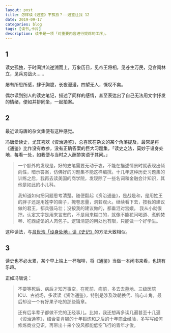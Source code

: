 ```yaml
---
layout: post
title: 怎样读《通鉴》不孤独？——通鉴注我 12
date: 2019-09-17
categories: blog
tags: [读书,卡片]
description: 读书是一项「对重要内容进行提炼的工序」。
---
```


## 1

读史孤独，于时间洪流逆溯而上，万象历目，见帝王将相，见苍生万民，见宫阙林立，见兵刃战火……

屡有所思所感，肆于胸臆，长夜漫漫，四望无人，慨叹不矣。

偶尔读到别人的读史笔记，描述了同样的感情，甚至表达出了自己无法用文字抒发的情绪，便如并排同坐，一起拍案。

## 2

最近读冯唐的杂文集便有这种感觉。

冯唐爱读史，尤其喜欢《资治通鉴》，总喜欢在杂文的某个角落提及，最常是将《通鉴》比作没有教参，没有正确答案的巨大习题集，「读史之法，莫妙于设身处地，每看一处，如我便与当时之人酬酢笑语于其间。」

> 一个额外的发现是，好的史笔需要无动于衷，不能在描述情景时就表现出倾向性，暗示答案，仿佛好的习题集不能这样编撰。十几年这种历史习题集的训练之后，我再去读美国的商学院，发现除了一些名词和金融会计知识，其他是如此的小儿科。
> 
> 我知道如何把问题思考清楚。随便翻起《资治通鉴》，是战是和，是用姓王的胖子还是用姓李的瘸子，掩卷思量，洞若观火。继续看下去，按我的建议做的君王，都兵强马壮；没按我的建议做的，都垂泪对宫娥。 我从小就很拧。认定文字是用来言志的，不是用来糊口的，就像不能花间喝道、煮鹤焚琴、吃西施馅的人肉包子。逻辑清楚的用处也有限，只能做一个好学生。

这种读法，与[吕世浩「设身处地」读《史记》](https://www.cnfeat.com/blog/2019/07/27/Mirror08/)的方法大致相似。


## 3

读史也不必太累，某个早上端上一杯咖啡，将《通鉴》当做一本闲书来看，也饶有乐趣。

正如冯唐说：

> 不要等死后、病后才知万事空，在死前、病前，多去去墓地、三级医院ICU、古战场，多读读《资治通鉴》，特别是涉及改朝换代、钩心斗角，最后却没一个有好果子吃的那些篇章。
> 
> 还有后半辈子都做不完的正经事儿。比如，我还想再多读几遍甚至十几遍《资治通鉴》，结合麦肯锡的十年锻炼和之后的十年商业经验，多写写如何修炼商业见识，再带出十来个没风都能低空飞行的青年才俊。 